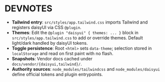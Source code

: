 # DEVNOTES

- **Tailwind entry**: `src/styles/app.tailwind.css` imports Tailwind and registers daisyUI via CSS `@plugin`.
- **Themes**: Edit the `@plugin "daisyui" { themes: ... }` block in `src/styles/app.tailwind.css` to add or override themes. Default light/dark handled by daisyUI tokens.
- **Toggle persistence**: Root `<html>` sets `data-theme`; selection stored in `localStorage` and read on first paint with no flash.
- **Snapshots**: Vendor docs cached under `docs/vendor/{daisyui,tailwind}/`.
- **Authority sources**: `node_modules/tailwindcss` and `node_modules/daisyui` define official tokens and plugin entrypoints.
